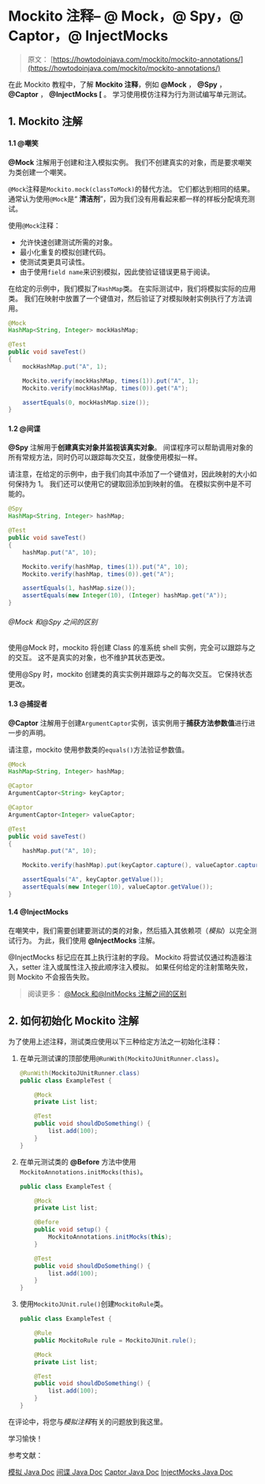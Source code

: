# Mockito 注释– @ Mock，@ Spy，@ Captor，@ InjectMocks

> 原文： [https://howtodoinjava.com/mockito/mockito-annotations/](https://howtodoinjava.com/mockito/mockito-annotations/)

在此 Mockito 教程中，了解 **Mockito 注释**，例如 **@Mock** ， **@Spy** ， **@Captor** ， **@InjectMocks [** 。 学习使用模仿注释为行为测试编写单元测试。

## 1\. Mockito 注解

#### 1.1 @嘲笑

**@Mock** 注解用于创建和注入模拟实例。 我们不创建真实的对象，而是要求嘲笑为类创建一个嘲笑。

`@Mock`注释是`Mockito.mock(classToMock)`的替代方法。 它们都达到相同的结果。 通常认为使用`@Mock`是“ **清洁剂**”，因为我们没有用看起来都一样的样板分配填充测试。

使用`@Mock`注释：

*   允许快速创建测试所需的对象。
*   最小化重复的模拟创建代码。
*   使测试类更具可读性。
*   由于使用`field name`来识别模拟，因此使验证错误更易于阅读。

在给定的示例中，我们模拟了`HashMap`类。 在实际测试中，我们将模拟实际的应用类。 我们在映射中放置了一个键值对，然后验证了对模拟映射实例执行了方法调用。

```java
@Mock
HashMap<String, Integer> mockHashMap;

@Test
public void saveTest()
{
	mockHashMap.put("A", 1);

	Mockito.verify(mockHashMap, times(1)).put("A", 1);
	Mockito.verify(mockHashMap, times(0)).get("A");

	assertEquals(0, mockHashMap.size());
}

```

#### 1.2 @间谍

**@Spy** 注解用于**创建真实对象并监视该真实对象**。 间谍程序可以帮助调用对象的所有常规方法，同时仍可以跟踪每次交互，就像使用模拟一样。

请注意，在给定的示例中，由于我们向其中添加了一个键值对，因此映射的大小如何保持为 1。 我们还可以使用它的键取回添加到映射的值。 在模拟实例中是不可能的。

```java
@Spy
HashMap<String, Integer> hashMap;

@Test
public void saveTest()
{
	hashMap.put("A", 10);

	Mockito.verify(hashMap, times(1)).put("A", 10);
	Mockito.verify(hashMap, times(0)).get("A");

	assertEquals(1, hashMap.size());
	assertEquals(new Integer(10), (Integer) hashMap.get("A"));
}

```

###### @Mock 和@Spy 之间的区别

使用@Mock 时，mockito 将创建 Class 的准系统 shell 实例，完全可以跟踪与之的交互。 这不是真实的对象，也不维护其状态更改。

使用@Spy 时，mockito 创建类的真实实例并跟踪与之的每次交互。 它保持状态更改。

#### 1.3 @捕捉者

**@Captor** 注解用于创建`ArgumentCaptor`实例，该实例用于**捕获方法参数值**进行进一步的声明。

请注意，mockito 使用参数类的`equals()`方法验证参数值。

```java
@Mock
HashMap<String, Integer> hashMap;

@Captor
ArgumentCaptor<String> keyCaptor;

@Captor
ArgumentCaptor<Integer> valueCaptor;

@Test
public void saveTest() 
{
	hashMap.put("A", 10);

	Mockito.verify(hashMap).put(keyCaptor.capture(), valueCaptor.capture());

	assertEquals("A", keyCaptor.getValue());
	assertEquals(new Integer(10), valueCaptor.getValue());
}

```

#### 1.4 @InjectMocks

在嘲笑中，我们需要创建要测试的类的对象，然后插入其依赖项（*模拟*）以完全测试行为。 为此，我们使用 **@InjectMocks** 注解。

@InjectMocks 标记应在其上执行注射的字段。 Mockito 将尝试仅通过构造器注入，setter 注入或属性注入按此顺序注入模拟。 如果任何给定的注射策略失败，则 Mockito 不会报告失败。

> 阅读更多： [@Mock 和@InitMocks 注解之间的区别](https://howtodoinjava.com/mockito/mockito-mock-initmocks/)

## 2\. 如何初始化 Mockito 注解

为了使用上述注释，测试类应使用以下三种给定方法之一初始化注释：

1.  在单元测试课的顶部使用`@RunWith(MockitoJUnitRunner.class)`。

    ```java
    @RunWith(MockitoJUnitRunner.class)
    public class ExampleTest {

        @Mock
        private List list;

        @Test
        public void shouldDoSomething() {
            list.add(100);
        }
    }

    ```

2.  在单元测试类的 **@Before** 方法中使用`MockitoAnnotations.initMocks(this)`。

    ```java
    public class ExampleTest {

        @Mock
        private List list;

        @Before
        public void setup() {
            MockitoAnnotations.initMocks(this);
        }

        @Test
        public void shouldDoSomething() {
            list.add(100);
        }
    }

    ```

3.  使用`MockitoJUnit.rule()`创建`MockitoRule`类。

    ```java
    public class ExampleTest {

        @Rule
        public MockitoRule rule = MockitoJUnit.rule();

        @Mock
        private List list;

        @Test
        public void shouldDoSomething() {
            list.add(100);
        }
    }

    ```

在评论中，将您与*模拟注释*有关的问题放到我这里。

学习愉快！

参考文献：

[模拟 Java Doc](https://static.javadoc.io/org.mockito/mockito-core/2.23.4/org/mockito/Mock.html)
[间谍 Java Doc](https://static.javadoc.io/org.mockito/mockito-core/2.23.4/org/mockito/Spy.html)
[Captor Java Doc](https://static.javadoc.io/org.mockito/mockito-core/2.23.4/org/mockito/Captor.html)
[InjectMocks Java Doc](https://static.javadoc.io/org.mockito/mockito-core/2.23.4/org/mockito/InjectMocks.html)